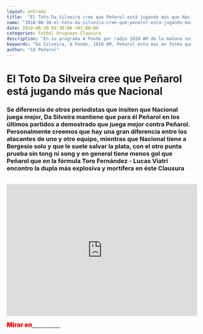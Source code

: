 ```yaml
---
layout: entrada
title:  "El Toto Da Silveira cree que Peñarol está jugando más que Nacional"
name: "2018-08-30-el-toto-da-silveira-cree-que-penarol-esta-jugando-mas-que-nacional.markdown"
date: 2018-08-30 05:30:00 +01:00:00
categories: Futbol Uruguayo Clausura
description: "En su programa A Fondo por radio 1010 AM de la mañana sostuvo analisando lo producido en los últimos partidos que Peñarol está jugando mejor que Nacional."
keywords: "Da Silveira, A Fondo, 1010 AM, Peñarol esta mas en forma que Nacional"
author: "CA Peñarol"
---
```


# El Toto Da Silveira cree que Peñarol está jugando más que Nacional

### Se diferencia de otros periodistas que insiten que Nacional juega mejor, Da Silveira mantiene que para él Peñarol en los últimos partidos a demostrado que juega mejor contra Peñarol. Personalmente creemos que hay una gran diferencia entre los atacantes de uno y otro equipo, mientras que Nacional tiene a Bergesio solo y que le suele salvar la plata, con el otro punta prueba sin tong ni song y en general tiene menos gol que Peñarol que en la fórmula Toro Fernández - Lucas Viatri encontro la dupla más explosiva y mortífera en éste Clausura

<br>

<center><iframe width="521" height="360" src="https://www.youtube.com/embed/PHLCgGidRn8" frameborder="0" allow="autoplay; encrypted-media" allowfullscreen></iframe></center>

<span style="font-size:1.2em;font-weight:900;color:red;">Mirar en</span><a href="https://youtu.be/PHLCgGidRn8"><span style="font-size:1.2em;font-weight:900;color:#fff;"> YouTube</span></a>
